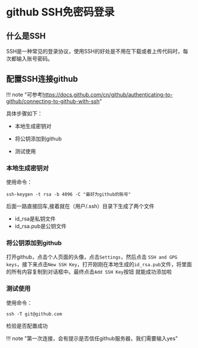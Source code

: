 # github SSH免密码登录

## 什么是SSH

SSH是一种常见的登录协议，使用SSH的好处是不用在下载或者上传代码时，每次都输入账号密码。

## 配置SSH连接github

!!! note "可参考<https://docs.github.com/cn/github/authenticating-to-github/connecting-to-github-with-ssh>"

具体步骤如下：

* 本地生成密钥对

* 将公钥添加到github

* 测试使用

### 本地生成密钥对

使用命令：

``` shell
ssh-keygen -t rsa -b 4096 -C "最好为github的账号"
```

后面一路直接回车,接着就在（用户/.ssh）目录下生成了两个文件

* id_rsa是私钥文件
* id_rsa.pub是公钥文件

### 将公钥添加到github

打开github，点击个人页面的头像，点击`Settings`，然后点击 `SSH and GPG keys`，接下来点击`New SSH Key`，打开刚刚在本地生成的`id_rsa.pub`文件，将里面的所有内容复制到对话框中。最终点击`Add SSH Key`按钮 就能成功添加啦

### 测试使用

使用命令：

``` shell
ssh -T git@github.com
```

检验是否配置成功

!!! note "第一次连接，会有提示是否信任github服务器，我们需要输入yes"
